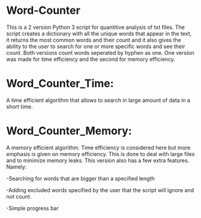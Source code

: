 # Word-Counter

This is a 2 version Python 3 script for quantitive analysis of txt files. The script creates a dictionary with all the unique words that appear in the text, it returns the most common words and their count and it also gives the ability to the user to search for one or more specific words and see their count. Both versions count words seperated by hyphen as one. One version was made for time efficiency and the second for memory efficiency.

# Word_Counter_Time:

A time efficient algorithm that allows to search in large amount of data in a short time.

# Word_Counter_Memory:

A memory efficient algorithm. Time efficiency is considered here but more emphasis is given on memory efficiency. This is done to deal with large files and to minimize memory leaks.
This version also has a few extra features. Namely:

-Searching for words that are bigger than a specified length

-Adding excluded words specified by the user that the script will ignore and not count.

-Simple progress bar
